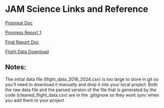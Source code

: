 # JAM Science Links and Reference

[Proposal Doc](https://docs.google.com/document/d/1-U3tpQ_H57YKOx7ZR3kvBmYHKmd1M-BH_KMNTZEOroI/edit?usp=sharing)

[Progress Report 1](https://docs.google.com/document/d/1-fZOUPZ6Znb9VPXnRRN_Sb41FQCd2fFBgF4dFooNWM8/edit?usp=sharing)

[Final Report Doc](https://docs.google.com/document/d/15Vd-qjIWVDcdcSlcrqpl7ySwuCkPnaQmRQ6NeY7QsIo/edit?usp=sharing)


[Flight Data Download](https://drive.google.com/file/d/1unKSoIJgbP_eP5aFWGliKF7o-vr6YiY3/view?usp=share_link)

## Notes:
The initial data file (flight_data_2018_2024.csv) is too large to store in git so you'll need to download it manually and drop it into your local project. Both the raw data file and the parsed version of the file that is generated by the code (cleaned_flight_data.csv) are in the .gitignore so they wont sync when you add them to your project